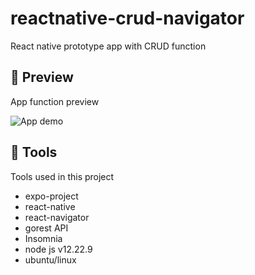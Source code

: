 # reactnative-crud-navigator

React native prototype app with CRUD function

## 📱 Preview

App function preview

![App demo](./img/appPreview/20220809_075137.gif)

## 🔨 Tools

Tools used in this project

- expo-project
- react-native
- react-navigator
- gorest API
- Insomnia
- node js v12.22.9
- ubuntu/linux
